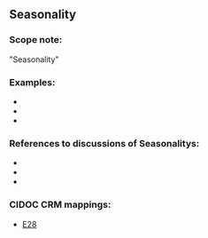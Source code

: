 
## Seasonality 

###  Scope note: 
"Seasonality" 

### Examples: 

* 
* 
* 

### References to discussions of Seasonalitys:

* 

* 

* 

### CIDOC CRM mappings: 

* [E28](http://www.cidoc-crm.org/entity/e28-conceptual-object/version-6.2)

